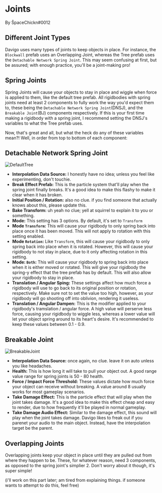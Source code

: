 # Joints

By ŠpaceChickn#0012

## Different Joint Types

Davigo uses many types of joints to keep objects in place. For instance, the `Blockwall` prefab uses an Overlapping Joint, whereas the Tree prefab uses the `Detachable Network Spring Joint`. This may seem confusing at first, but be assured; with enough practice, you'll be a joint-making pro!


## Spring Joints

Spring Joints will cause your objects to stay in place and wiggle when force is applied to them, like the default tree prefab. All rigidbodies with spring joints need at least 2 components to fully work the way you'd expect them to, these being the `Detachable Network Spring Joint`(DNSJ), and the `Breakable Joint`(BJ) components respectively. If this is your first time making a rigidbody with a spring joint, I recommend setting the DNSJ's variables to what the Tree prefab uses.

Now, that's great and all, but what the heck do any of these variables mean?! Well, in order from top to bottom of each component:

## Detachable Network Spring Joint

![DefaultTree](/img/joints/treepeefab.png)

 - **Interpolation Data Source:** I honestly have no idea; unless you feel like experimenting, don't touchie.
 - **Break Effect Prefab:** This is the particle system that'll play when the spring joint finally breaks. It's a good idea to make this flashy to make it clear when it has broken.
 - **Initial Position / Rotation:** also no clue. if you find someone that actually knows about this, please update this.
 - **Bake Transform:** uh yeah no clue; yell at squirrel to explain it to you or something.
 - **Mode:** This setting has 3 options. By default, it's set to `Transform`
 - **Mode `Transform`:** This will cause your rigidbody to only spring back into place once it has been moved. This will not apply to rotation with this setting enabled.
 - **Mode `Rotation`:** Like `Transform`, this will cause your rigidbody to only spring back into place when it is rotated. However, this will cause your rigidbody to not stay in place, due to it only affecting rotation in this setting.
 - **Mode: `Both`:** This will cause your rigidbody to spring back into place when it is either moved or rotated. This will give your rigidbody the spring-y effect that the tree prefab has by default. This will also allow your rigidbody to stay in place.
 - **Translation / Angular Sping:** These settings affect how much force a rigidbody will use to go back to its original position or rotation, respectively. Make sure not to set the value too high, however, as your rigidbody will go shooting off into oblivion, rendering it useless.
 - **Translation / Angular Dampen:** This is the modifier applied to your rigidbody's tramslation / angular force. A high value will perserve less force, causing your rigidbody to wiggle less, whereas a lower value will let your object spring around to its heart's desire. It's recommended to keep these values between 0.1 - 0.9.

## Breakable Joint

![BreakableJoint](/img/joints/breakablejoint.png)

 - **Interpolation Data Source:** once again, no clue. leave it on auto unless you like headaches.
 - **Health:** This is how long it will take to pull your object out. A good range value range for spring joints is 50 - 80 health.
 - **Force / Impact Force Threshold:** These values dictate how much force your object can receive without breaking. A value around 8 usually works for most gameplay scenarios.
 - **Take Damage Effect:** This is the particle effect that will play when the joint takes damage. It's a good idea to make this effect cheap and easy to render, due to how frequently it'll be played in normal gameplay.
 - **Take Damage Audio Effect:** Similar to the damage effect, this sound will play when the joint takes damage. Davigo likes to freak out if you parenet your audio to the main object. Instead, have the interpolation target be the parent.


## Overlapping Joints

Overlapping joints keep your object in place until they are pulled out from where they happen to be. These, for whatever reason, need 3 components, as opposed to the spring joint's simplier 2. Don't worry about it though, it's super simple!

(i'll work on this part later; am tired from explaining things. if someone wants to attempt to do this, feel free)
